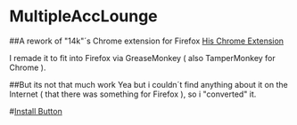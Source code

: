 # MultipleAccLounge

##A rework of "14k"´s Chrome extension for Firefox
[His Chrome Extension](https://chrome.google.com/webstore/detail/csgo-lounge-multiple-acco/iphkofafppppgihimdikacclfepeodme)

I remade it to fit into Firefox via GreaseMonkey ( also TamperMonkey for Chrome ).

##But its not that much work
  Yea but i couldn´t find anything about it on the Internet ( that there was something for Firefox ), so i "converted" it.
  
  
#[Install Button](LOL)

